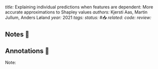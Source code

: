 *title:* Explaining individual predictions when features are dependent: More accurate approximations to Shapley values
*authors:* Kjersti Aas, Martin Jullum, Anders Løland
*year:* 2021
*tags:* 
*status:* #📥
*related:*
*code:*
*review:*

## Notes 📍

## Annotations 📖
Note: 